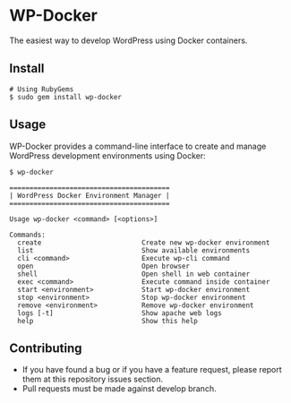 # WP-Docker

The easiest way to develop WordPress using Docker containers.

## Install

```
# Using RubyGems
$ sudo gem install wp-docker
```

## Usage

WP-Docker provides a command-line interface to create and manage WordPress development environments using Docker:

```
$ wp-docker 

========================================
| WordPress Docker Environment Manager |
========================================

Usage wp-docker <command> [<options>]

Commands:
  create                         Create new wp-docker environment
  list                           Show available environments
  cli <command>                  Execute wp-cli command
  open                           Open browser
  shell                          Open shell in web container
  exec <command>                 Execute command inside container
  start <environment>            Start wp-docker environment
  stop <environment>             Stop wp-docker environment
  remove <environment>           Remove wp-docker environment
  logs [-t]                      Show apache web logs
  help                           Show this help
```

## Contributing

* If you have found a bug or if you have a feature request, please report them at this repository issues section.
* Pull requests must be made against develop branch.
